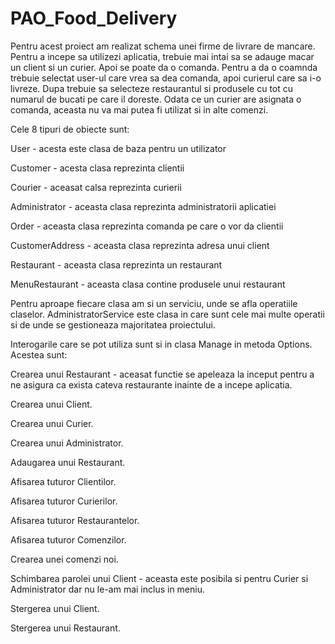 # PAO_Food_Delivery
Pentru acest proiect am realizat schema unei firme de livrare de mancare. Pentru a incepe sa utilizezi aplicatia, trebuie mai intai sa se adauge macar un client si un curier. Apoi se poate da o comanda. Pentru a da o coamnda trebuie selectat user-ul care vrea sa dea comanda, apoi curierul care sa i-o livreze. Dupa trebuie sa selecteze restaurantul si produsele cu tot cu numarul de bucati pe care il doreste. Odata ce un curier are asignata o comanda, aceasta nu va mai putea fi utilizat si in alte comenzi.

Cele 8 tipuri de obiecte sunt:

User - acesta este clasa de baza pentru un utilizator

Customer - acesta clasa reprezinta clientii

Courier - aceasat calsa reprezinta curierii

Administrator - aceasta clasa reprezinta administratorii aplicatiei

Order - aceasta clasa reprezinta comanda pe care o vor da clientii

CustomerAddress - aceasta clasa reprezinta adresa unui client

Restaurant - aceasta clasa reprezinta un restaurant

MenuRestaurant - aceasta clasa contine produsele unui restaurant

Pentru aproape fiecare clasa am si un serviciu, unde se afla operatiile claselor. AdministratorService este clasa in care sunt cele mai multe operatii si de unde se gestioneaza majoritatea proiectului. 

Interogarile care se pot utiliza sunt si in clasa Manage in metoda Options. Acestea sunt:

Crearea unui Restaurant - aceasat functie se apeleaza la inceput pentru a ne asigura ca exista cateva restaurante inainte de a incepe aplicatia.

Crearea unui Client.

Crearea unui Curier.

Crearea unui Administrator.

Adaugarea unui Restaurant.

Afisarea tuturor Clientilor.

Afisarea tuturor Curierilor.

Afisarea tuturor Restaurantelor.

Afisarea tuturor Comenzilor.

Crearea unei comenzi noi.

Schimbarea parolei unui Client - aceasta este posibila si pentru Curier si Administrator dar nu le-am mai inclus in meniu.

Stergerea unui Client.

Stergerea unui Restaurant.
